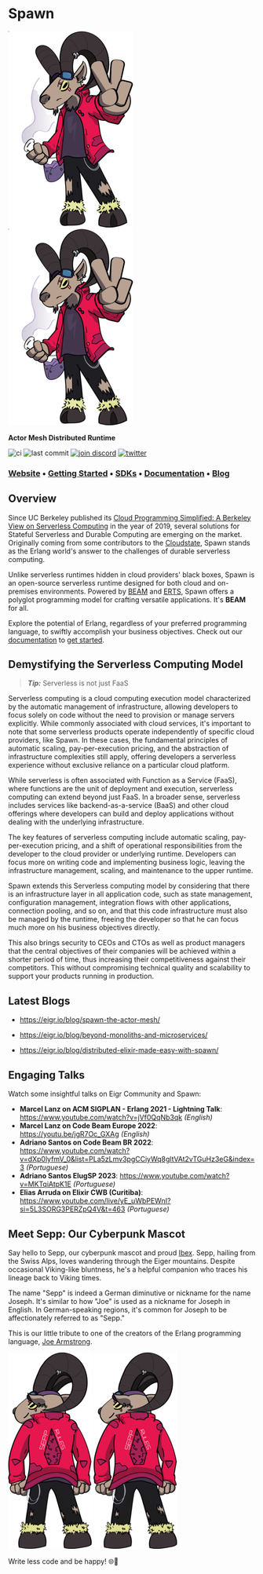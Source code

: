 # Spawn

<!-- MDOC !-->

![Sepp](docs/images/sepp-elixir-254-400.png#gh-light-mode-only)
![Sepp](docs/images/sepp-elixir-254-400.png#gh-dark-mode-only)

**Actor Mesh Distributed Runtime**

![ci](https://github.com/eigr/spawn/actions/workflows/ci.yaml/badge.svg)
![last commit](https://img.shields.io/github/last-commit/eigr/spawn?style=social)
[![join discord](https://badgen.net/badge/discord/Join%20Eigr%20on%20Discord/discord?icon=discord&label&color=blue)](https://discord.gg/2PcshvfS93)
[![twitter](https://badgen.net/badge/twitter/@eigr_io/blue?label&icon=twitter)](https://twitter.com/eigr_io)

### **[Website](https://eigr.io)** • **[Getting Started](docs/getting_started.md)** • **[SDKs](docs/sdks.md)** • **[Documentation](https://eigr.io/docs/projects-spawn/spawn-introduction/)** • **[Blog](https://eigr.io/blog/)**


## Overview 

Since UC Berkeley published its [Cloud Programming Simplified: A Berkeley View on
Serverless Computing](https://www2.eecs.berkeley.edu/Pubs/TechRpts/2019/EECS-2019-3.pdf) in the year of 2019, several solutions for Stateful Serverless and Durable Computing are emerging on the market.
Originally coming from some contributors to the [Cloudstate](https://github.com/cloudstateio/cloudstate), Spawn stands as the Erlang world's answer to the challenges of durable serverless computing. 

Unlike serverless runtimes hidden in cloud providers' black boxes, Spawn is an open-source serverless runtime designed for both cloud and on-premises environments. Powered by [BEAM](https://www.erlang.org/blog/a-brief-beam-primer/) and [ERTS](https://www.erlang.org/doc/apps/erts/), Spawn offers a polyglot programming model for crafting versatile applications. It's **BEAM** for all.

Explore the potential of Erlang, regardless of your preferred programming language, to swiftly accomplish your business objectives. Check out our [documentation](docs/index.md) to [get started](docs/getting_started.md).

## Demystifying the Serverless Computing Model

> **_Tip:_** Serverless is not just FaaS

Serverless computing is a cloud computing execution model characterized by the automatic management of infrastructure, allowing developers to focus solely on code without the need to provision or manage servers explicitly. While commonly associated with cloud services, it's important to note that some serverless products operate independently of specific cloud providers, like Spawn. In these cases, the fundamental principles of automatic scaling, pay-per-execution pricing, and the abstraction of infrastructure complexities still apply, offering developers a serverless experience without exclusive reliance on a particular cloud platform.

While serverless is often associated with Function as a Service (FaaS), where functions are the unit of deployment and execution, serverless computing can extend beyond just FaaS. In a broader sense, serverless includes services like backend-as-a-service (BaaS) and other cloud offerings where developers can build and deploy applications without dealing with the underlying infrastructure.

The key features of serverless computing include automatic scaling, pay-per-execution pricing, and a shift of operational responsibilities from the developer to the cloud provider or underlying runtime. Developers can focus more on writing code and implementing business logic, leaving the infrastructure management, scaling, and maintenance to the upper runtime.

Spawn extends this Serverless computing model by considering that there is an infrastructure layer in all application code, such as state management, configuration management, integration flows with other applications, connection pooling, and so on, and that this code infrastructure must also be managed by the runtime, freeing the developer so that he can focus much more on his business objectives directly.

This also brings security to CEOs and CTOs as well as product managers that the central objectives of their companies will be achieved within a shorter period of time, thus increasing their competitiveness against their competitors. This without compromising technical quality and scalability to support your products running in production.

## Latest Blogs

* https://eigr.io/blog/spawn-the-actor-mesh/

* https://eigr.io/blog/beyond-monoliths-and-microservices/

* https://eigr.io/blog/distributed-elixir-made-easy-with-spawn/


## Engaging Talks

Watch some insightful talks on Eigr Community and Spawn:

- **Marcel Lanz on ACM SIGPLAN - Erlang 2021 - Lightning Talk**: https://www.youtube.com/watch?v=jVf0QqNb3qk _(English)_
- **Marcel Lanz on Code Beam Europe 2022**: https://youtu.be/jgR7Oc_GXAg _(English)_
- **Adriano Santos on Code Beam BR 2022**: https://www.youtube.com/watch?v=dXp0lyfmV_0&list=PLa5zLmv3pgCCiyWq8gltVAt2vTGuHz3eG&index=3 _(Portuguese)_
- **Adriano Santos ElugSP 2023**: https://www.youtube.com/watch?v=MKTqiAtpK1E _(Portuguese)_
- **Elias Arruda on Elixir CWB (Curitiba)**: https://www.youtube.com/live/yE_uWbPEWnI?si=5L3SORG3PERZpQ4V&t=463 _(Portuguese)_


## Meet Sepp: Our Cyberpunk Mascot

Say hello to Sepp, our cyberpunk mascot and proud [Ibex](https://alpshiking.swisshikingvacations.com/spotlight-on-the-ibex/). Sepp, hailing from the Swiss Alps, loves wandering through the Eiger mountains. Despite occasional Viking-like bluntness, he's a helpful companion who traces his lineage back to Viking times.

The name "Sepp" is indeed a German diminutive or nickname for the name Joseph. It's similar to how "Joe" is used as a nickname for Joseph in English. In German-speaking regions, it's common for Joseph to be affectionately referred to as "Sepp."

This is our little tribute to one of the creators of the Erlang programming language, [Joe Armstrong](https://en.wikipedia.org/wiki/Joe_Armstrong_(programmer)).

![Sepp Rules](docs/images/sepp-rules-254-400.png#gh-light-mode-only)
![Sepp Rules](docs/images/sepp-rules-254-400.png#gh-dark-mode-only)

Write less code and be happy! 🌐🚀